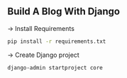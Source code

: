 ## Build A Blog With Django

-> Install Requirements
```bash
pip install -r requirements.txt

```

-> Create Django project
```bash
django-admin startproject core

```